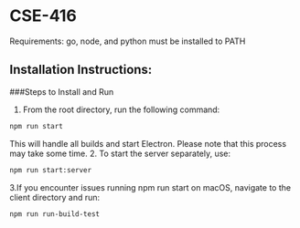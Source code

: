 # CSE-416

Requirements:
go, node, and python must be installed to PATH

## Installation Instructions:

###Steps to Install and Run
1. From the root directory, run the following command:
```bash
npm run start
```

This will handle all builds and start Electron. Please note that this process may take some time.
2. To start the server separately, use:
```bash
npm run start:server
```

3.If you encounter issues running npm run start on macOS, navigate to the client directory and run:
```bash
npm run run-build-test
```
